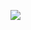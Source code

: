 ![](http://upload-images.jianshu.io/upload_images/908053-800723d60038b269.gif?imageMogr2/auto-orient/strip
)
